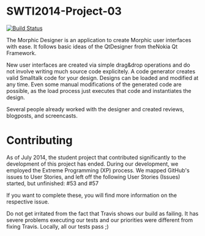 SWTI2014-Project-03
===================
[![Build Status](https://travis-ci.org/SWTI2014/SWTI2014-Project-03.svg)](https://travis-ci.org/SWTI2014/SWTI2014-Project-03)

The Morphic Designer is an application to create Morphic user interfaces with ease. It follows basic ideas of the QtDesigner from the ​Nokia Qt Framework.

New user interfaces are created via simple drag&drop operations and do not involve writing much source code explicitely. A code generator creates valid Smalltalk code for your design. Designs can be loaded and modified at any time. Even some manual modifications of the generated code are possible, as the load process just executes that code and instantiates the design.

Several people already worked with the designer and created reviews, blogposts, and screencasts.

Contributing
============
As of July 2014, the student project that contributed significantly to the development of this project has ended.
During our development, we employed the Extreme Programming (XP) process. We mapped GitHub's issues to User Stories,
and left off the following User Stories (Issues) started, but unfinished: #53 and #57

If you want to complete these, you will find more information on the respective issue.

Do not get irritated from the fact that Travis shows our build as failing. It has severe problems executing our tests
and our priorities were different from fixing Travis. Locally, all our tests pass ;)
